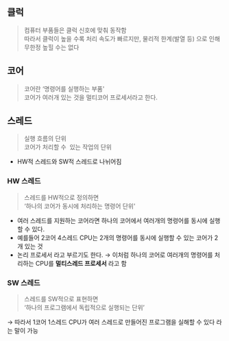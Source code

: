 ## 클럭
> 컴퓨터 부품들은 클럭 신호에 맞춰 동작함  
> 따라서 클럭이 높을 수록 처리 속도가 빠르지만, 물리적 한계(발열 등) 으로 인해 무한정 높힐 수는 없다  
## 코어
> 코어란 ‘명령어를 실행하는 부품'  
> 코어가 여러개 있는 것을 멀티코어 프로세서라고 한다.  
## 스레드
> 실행 흐름의 단위  
> 코어가 처리할 수  있는 작업의 단위

- HW적 스레드와 SW적 스레드로 나뉘어짐
### HW 스레드
> 스레드를 HW적으로 정의하면  
> ‘하나의 코어가 동시에 처리하는 명령어 단위'

- 여러 스레드를 지원하는 코어라면 하나의 코어에서 여러개의 명령어를 동시에 실행할 수 있다.
- 예를들어 2코어 4스레드 CPU는 2개의 명령어를 동시에 실행할 수 있는 코어가 2개 있는 것
- 논리 프로세서 라고 부르기도 한다.
→ 이처럼 하나의 코어로 여러개의 명령어를 처리하는 CPU를 **멀티스레드 프로세서** 라고 함
### SW 스레드

> 스레드를 SW적으로 표현하면  
> ‘하나의 프로그램에서 독립적으로 실행되는 단위’

→ 따라서 1코어 1스레드 CPU가 여러 스레드로 만들어진 프로그램을 실해할 수 있다 라는 말이 가능

